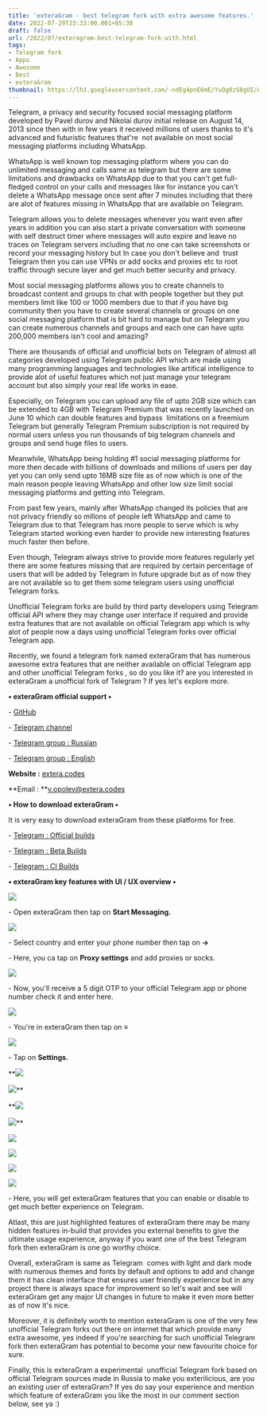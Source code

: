 ```yaml
---
title: 'exteraGram - best telegram fork with extra awesome features.'
date: 2022-07-29T23:33:00.001+05:30
draft: false
url: /2022/07/exteragram-best-telegram-fork-with.html
tags: 
- Telegram fork
- Apps
- Awesome
- Best
- exteraGram
thumbnail: https://lh3.googleusercontent.com/-ndEg4pnE6mE/YuQg0zS0gUI/AAAAAAAAMxo/2__GXdoYZ74AxzBvewaJnxT4JFcx0XZgACNcBGAsYHQ/s1600/1659117775877716-0.png
---
```


  

  

Telegram, a privacy and security focused social messaging platform developed by Pavel durov and Nikolai durov initial release on August 14, 2013 since then with in few years it received millions of users thanks to it's advanced and futuristic features that're  not available on most social messaging platforms including WhatsApp.

  

WhatsApp is well known top messaging platform where you can do unlimited messaging and calls same as telegram but there are some limitations and drawbacks on WhatsApp due to that you can't get full-fledged control on your calls and messages like for instance you can't delete a WhatsApp message once sent after 7 minutes including that there are alot of features missing in WhatsApp that are available on Telegram.

  

Telegram allows you to delete messages whenever you want even after years in addition you can also start a private conversation with someone with self destruct timer where messages will auto expire and leave no traces on Telegram servers including that no one can take screenshots or record your messaging history but In case you don't believe and  trust Telegram then you can use VPNs or add socks and proxies etc to root traffic through secure layer and get much better security and privacy.

  

Most social messaging platforms allows you to create channels to broadcast content and groups to chat with people together but they put members limit like 100 or 1000 members due to that if you have big community then you have to create several channels or groups on one social messaging platform that is bit hard to manage but on Telegram you can create numerous channels and groups and each one can have upto 200,000 members isn't cool and amazing?

  

There are thousands of official and unofficial bots on Telegram of almost all categories developed using Telegram public API which are made using many programming languages and technologies like artifical intelligence to provide alot of useful features which not just manage your telegram account but also simply your real life works in ease.

  

Especially, on Telegram you can upload any file of upto 2GB size which can be extended to 4GB with Telegram Premium that was recently launched on June 10 which can double features and bypass  limitations on a freemium Telegram but generally Telegram Premium subscription is not required by normal users unless you run thousands of big telegram channels and groups and send huge files to users.

  

Meanwhile, WhatsApp being holding #1 social messaging platforms for more then decade with billions of downloads and millions of users per day yet you can only send upto 16MB size file as of now which is one of the main reason people leaving WhatsApp and other low size limit social messaging platforms and getting into Telegram.

  

From past few years, mainly after WhatsApp changed its policies that are not privacy friendly so millons of people left WhatsApp and came to Telegram due to that Telegram has more people to serve which is why Telegram started working even harder to provide new interesting features much faster then before.

  

Even though, Telegram always strive to provide more features regularly yet there are some features missing that are required by certain percentage of users that will be added by Telegram in future upgrade but as of now they are not available so to get them some telegram users using unofficial Telegram forks.

  

Unofficial Telegram forks are build by third party developers using Telegram official API where they may change user interface if required and provide extra features that are not available on official Telegram app which is why alot of people now a days using unofficial Telegram forks over official Telegram app.

  

Recently, we found a telegram fork named exteraGram that has numerous awesome extra features that are neither available on official Telegram app and other unofficial Telegram forks , so do you like it? are you interested in exteraGram a unofficial fork of Telegram ? If yes let's explore more.

  

**• exteraGram official support •**

\- [GitHub](https://github.com/exteraSquad)

\- [Telegram channel](https://t.me/exteragram)

\- [Telegram group : Russian](https://t.me/+Nfp9jsOAdEA2MGEy)[](https://t.me/+Nfp9jsOAdEA2MGEy)

\- [Telegram group : English](https://t.me/en_exteraChat)

  

**Website :** [extera.codes](http://extera.codes)

**Email : **[v.opolev@extera.codes](mailto:v.opolev@extera.codes)

**• How to download exteraGram •**

It is very easy to download exteraGram from these platforms for free.

  

\- [](https://t.me/exteragram)[Telegram : Official builds](https://t.me/exterabeta)

\- [Telegram : Beta Builds](https://t.me/exterabeta)

\- [Telegram : CI Builds](https://t.me/exteraGramCI)

**• exteraGram key features with UI / UX overview •**

 **![](https://lh3.googleusercontent.com/-_XAy_WQFZAo/YuQg0OXdGII/AAAAAAAAMxk/o1yMuqIuSPI0p_oRtoNnTHeW3mp4Vi4TQCNcBGAsYHQ/s1600/1659117772203538-1.png)** 

\- Open exteraGram then tap on **Start Messaging.**

 **![](https://lh3.googleusercontent.com/-1NCMmmvPqmA/YuQgzPNrODI/AAAAAAAAMxg/DGldameIIlU2ReI9buwVQldarEUHl_MzwCNcBGAsYHQ/s1600/1659117768647953-2.png)** 

\- Select country and enter your phone number then tap on **\->**

\- Here, you ca tap on **Proxy settings** and add proxies or socks.

  

 ![](https://lh3.googleusercontent.com/-tyu7xkSKa4M/YuQgyGl4gNI/AAAAAAAAMxY/OSFMe0RAaiQz5665yrS5gArOVSW6pJRrgCNcBGAsYHQ/s1600/1659117764934891-3.png) 

  

\- Now, you'll receive a 5 digit OTP to your official Telegram app or phone number check it and enter here.

  

 ![](https://lh3.googleusercontent.com/-BCz1Hc4-FTk/YuQgxVRZaNI/AAAAAAAAMxQ/4stK5wBGgmES6UW30alGr8JyT2RDZfjUwCNcBGAsYHQ/s1600/1659117761061721-4.png) 

  

\- You're in exteraGram then tap on **≡**

  

 ![](https://lh3.googleusercontent.com/-9uQZw1ktQgw/YuQgwU6tQrI/AAAAAAAAMxM/Pj1EzD_s7GUQ2FO7xQE_sA0ujS-EaJJ5ACNcBGAsYHQ/s1600/1659117755955436-5.png) 

  

\- Tap on **Settings.**

 **![](https://lh3.googleusercontent.com/-XsI7iLhRKzE/YuQgvL1g6LI/AAAAAAAAMxI/rLNBIOYtZH8Ss-S5VWhffIRFzUjRP5-sgCNcBGAsYHQ/s1600/1659117751729552-6.png) 

 ![](https://lh3.googleusercontent.com/-6Zy9OJaBwoY/YuQgt-6Sg8I/AAAAAAAAMxE/CeItKsf7MH8-cstz7-BXJAhQZbwDTM1awCNcBGAsYHQ/s1600/1659117747721148-7.png)** 

 **![](https://lh3.googleusercontent.com/-wbu_qoTzBcE/YuQgs03fm3I/AAAAAAAAMxA/L3MpRfvXItw24uxnEfrwOnm1qaJnY3k7gCNcBGAsYHQ/s1600/1659117743554593-8.png) 

 ![](https://lh3.googleusercontent.com/-vLXDp89j0B0/YuQgm-1gsBI/AAAAAAAAMw8/rG4SSonuLQQCV1IT9gK7GgixeJ8IQ8PkACNcBGAsYHQ/s1600/1659117719100809-9.png)** 

 **![](https://lh3.googleusercontent.com/-h9rzR8-ia2M/YuQgl9pz8HI/AAAAAAAAMw4/reKuuOa_yBchiTE51tutdcJz8m7RcTW_ACNcBGAsYHQ/s1600/1659117713907790-10.png)** 

 **![](https://lh3.googleusercontent.com/-ibAPOmfYY7w/YuQgkbtvZPI/AAAAAAAAMw0/s8-S9Zg8FIgYDqHBKHMSqIMS5MHkHCm6wCNcBGAsYHQ/s1600/1659117708836293-11.png)** 

 **![](https://lh3.googleusercontent.com/-xP4eo19sWlQ/YuQgja6M-JI/AAAAAAAAMww/rWk6ygknzawoD4GoCRCauTzH4YA--oNRgCNcBGAsYHQ/s1600/1659117704562133-12.png)** 

 **![](https://lh3.googleusercontent.com/-AmAWnAIsFIg/YuQgiCTtLzI/AAAAAAAAMws/FQHH4F-EFW0Sv0KERnCZjLqn2ivT3KwHgCNcBGAsYHQ/s1600/1659117697494231-13.png)** 

\- Here, you will get exteraGram features that you can enable or disable to get much better experience on Telegram.

  

Atlast, this are just highlighted features of exteraGram there may be many hidden features in-build that provides you external benefits to give the ultimate usage experience, anyway if you want one of the best Telegram fork then exteraGram is one go worthy choice.

  

Overall, exteraGram is same as Telegram  comes with light and dark mode with numerous themes and fonts by default and options to add and change them it has clean interface that ensures user friendly experience but in any project there is always space for improvement so let's wait and see will exteraGram get any major UI changes in future to make it even more better as of now it's nice.

  

Moreover, it is definitely worth to mention exteraGram is one of the very few unofficial Telegram forks out there on internet that which provide many extra awesome, yes indeed if you're searching for such unofficial Telegram fork then exteraGram has potential to become your new favourite choice for sure.

  

Finally, this is exteraGram a experimental  unofficial Telegram fork based on official Telegram sources made in Russia to make you exterilicious, are you an existing user of exteraGram? If yes do say your experience and mention which feature of exteraGram you like the most in our comment section below, see ya :)